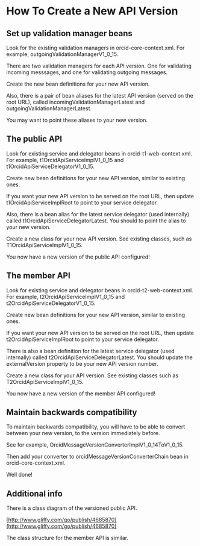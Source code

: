 # How To Create a New API Version

## Set up validation manager beans

Look for the existing validation managers in orcid-core-context.xml. For example, outgoingValidationManagerV1_0_15.

There are two validation managers for each API version. One for validating incoming messsages, and one for validating outgoing messages.

Create the new bean definitions for your new API version.

Also, there is a pair of bean aliases for the latest API version (served on the root URL), called incomingValidationManagerLatest and outgoingValidationManagerLatest.

You may want to point these aliases to your new version.

## The public API

Look for existing service and delegator beans in orcid-t1-web-context.xml. For example, t1OrcidApiServiceImplV1_0_15 and t1OrcidApiServiceDelegatorV1_0_15.

Create new bean definitions for your new API version, similar to existing ones.

If you want your new API version to be served on the root URL, then update t1OrcidApiServiceImplRoot to point to your service delegator.

Also, there is a bean alias for the latest service delegator (used internally) called t1OrcidApiServiceDelegatorLatest. You should to point the alias to your new version.

Create a new class for your new API version. See existing classes, such as T1OrcidApiServiceImplV1_0_15.

You now have a new version of the public API configured!

## The member API

Look for existing service and delegator beans in orcid-t2-web-context.xml. For example, t2OrcidApiServiceImplV1_0_15 and t2OrcidApiServiceDelegatorV1_0_15.

Create new bean definitions for your new API version, similar to existing ones.

If you want your new API version to be served on the root URL, then update t2OrcidApiServiceImplRoot to point to your service delegator.

There is also a bean definition for the latest service delegator (used internally) called t2OrcidApiServiceDelegatorLatest. You should update the externalVersion property to be your new API version number.

Create a new class for your API version. See existing classes such as T2OrcidApiServiceImplV1_0_15.

You now have a new version of the member API configured!

## Maintain backwards compatibility

To maintain backwards compatibility, you will have to be able to convert between your new version, to the version immediately before.

See for example, OrcidMessageVersionConverterImplV1_0_14ToV1_0_15.

Then add your converter to orcidMessageVersionConverterChain bean in orcid-core-context.xml.

Well done!

## Additional info

There is a class diagram of the versioned public API.

[http://www.gliffy.com/go/publish/4685870](http://www.gliffy.com/go/publish/4685870)

The class structure for the member API is similar.

